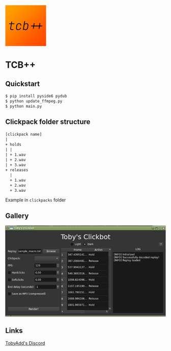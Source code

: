 
<img alt="logo" src="assets/tcb-col.png" height="128" width="128">

# TCB++

## Quickstart
```
$ pip install pyside6 pydub
$ python update_ffmpeg.py
$ python main.py
```
## Clickpack folder structure
```
[clickpack name]
| 
+ holds
| |
| + 1.wav
| + 2.wav
| + 3.wav
+ releases
  |
  + 1.wav
  + 2.wav
  + 3.wav
```
Example in `clickpacks` folder

## Gallery
![sc1](screenshot1.png)

## Links
[TobyAdd's Discord](https://discord.com/invite/mQHXzG72vU)
